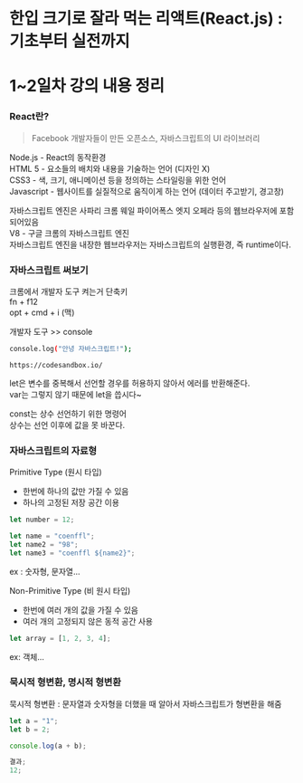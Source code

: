 # 한입 크기로 잘라 먹는 리액트(React.js) : 기초부터 실전까지

# 1~2일차 강의 내용 정리

### React란?

> Facebook 개발자들이 만든 오픈소스, 자바스크립트의 UI 라이브러리

Node.js - React의 동작환경  
HTML 5 - 요소들의 배치와 내용을 기술하는 언어 (디자인 X)  
CSS3 - 색, 크기, 애니메이션 등을 정의하는 스타일링을 위한 언어  
Javascript - 웹사이트를 실질적으로 움직이게 하는 언어 (데이터 주고받기, 경고창)

자바스크립트 엔진은 사파리 크롬 웨일 파이어폭스 엣지 오페라 등의 웹브라우저에 포함되어있음  
V8 - 구글 크롬의 자바스크립트 엔진  
자바스크립트 엔진을 내장한 웹브라우저는 자바스크립트의 실행환경, 즉 runtime이다.

### 자바스크립트 써보기

크롬에서 개발자 도구 켜는거 단축키  
fn + f12  
opt + cmd + i (맥)

개발자 도구 >> console

```bash
console.log("안녕 자바스크립트!");
```

`https://codesandbox.io/`

let은 변수를 중복해서 선언할 경우를 허용하지 않아서 에러를 반환해준다.  
var는 그렇지 않기 때문에 let을 씁시다~

const는 상수 선언하기 위한 명령어  
상수는 선언 이후에 값을 못 바꾼다.

### 자바스크립트의 자료형

Primitive Type (원시 타입)

- 한번에 하나의 값만 가질 수 있음
- 하나의 고정된 저장 공간 이용

```javascript
let number = 12;

let name = "coenffl";
let name2 = "98";
let name3 = "coenffl ${name2}";
```

ex : 숫자형, 문자열...

Non-Primitive Type (비 원시 타입)

- 한번에 여러 개의 값을 가질 수 있음
- 여러 개의 고정되지 않은 동적 공간 사용

```javascript
let array = [1, 2, 3, 4];
```

ex: 객체...

### 묵시적 형변환, 명시적 형변환

묵시적 형변환 : 문자열과 숫자형을 더했을 때 알아서 자바스크립트가 형변환을 해줌

```javascript
let a = "1";
let b = 2;

console.log(a + b);

결과;
12;
```
